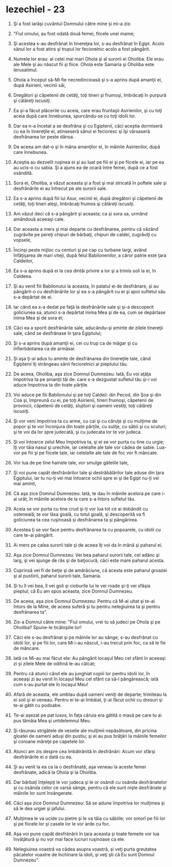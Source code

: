 # Iezechiel - 23

1. Şi a fost iarăşi cuvântul Domnului către mine şi mi-a zis: 

2. "Fiul omului, au fost odată două femei, fiicele unei mame; 

3. Şi acestea s-au desfrânat în tinereţea lor, s-au desfrânat în Egipt. Acolo sânul lor a fost atins şi trupul lor feciorelnic acolo a fost pângărit. 

4. Numele lor erau: al celei mai mari Ohola şi al surorii ei Oholiba. Ele erau ale Mele şi au născut fii şi fiice. Ohola este Samaria şi Oholiba este Ierusalimul. 

5. Ohola a început să-Mi fie necredincioasă şi s-a aprins după amanţii ei, după Asirieni, vecinii săi, 

6. Dregători şi căpetenii de cetăţi, toţi tineri şi frumoşi, îmbrăcaţi în purpură şi călăreţi iscusiţi. 

7. Ea şi-a făcut plăcerile cu aceia, care erau fruntaşii Asirienilor, şi cu toţi aceia după care înnebunea, spurcându-se cu toţi idolii lor. 

8. Dar ea n-a încetat a se desfrâna şi cu Egiptenii, căci aceştia dormiseră cu ea în tinereţile ei, atinseseră sânul ei fecioresc şi îşi vărsaseră desfrânarea lor peste dânsa. 

9. De aceea am dat-o şi în mâna amanţilor ei, în mâinile Asirienilor, după care înnebunea. 

10. Aceştia au dezvelit ruşinea ei şi au luat pe fiii ei şi pe fiicele ei, iar pe ea au ucis-o cu sabia. Şi a ajuns ea de ocară între femei, după ce a fost osândită. 

11. Sora ei, Oholiba, a văzut aceasta şi a fost şi mai stricată în poftele sale şi desfrânările ei au întrecut pe ale surorii sale. 

12. Ea s-a aprins după fiii lui Asur, vecinii ei, după dregători şi căpetenii de cetăţi, toţi tineri aleşi, îmbrăcaţi frumos şi călăreţi iscusiţi. 

13. Am văzut deci că s-a pângărit şi aceasta; ca şi sora sa, urmând amândouă aceeaşi cale. 

14. Dar aceasta a mers şi mai departe cu desfrânarea, pentru că văzând zugrăvite pe pereţi chipuri de bărbaţi, chipuri de caldei, zugrăviţi cu vopsele, 

15. Încinşi peste mijloc cu centuri şi pe cap cu turbane largi, având înfăţişarea de mari viteji, după felul Babilonenilor, a căror patrie este ţara Caldeilor, 

16. Ea s-a aprins după ei la cea dintâi privire a lor şi a trimis soli la ei, în Caldeea. 

17. Şi au venit fiii Babilonului la aceasta, în palatul ei de desfrânare, şi au pângărit-o cu desfrânările lor şi ea s-a pângărit cu ei şi apoi sufletul său s-a depărtat de ei. 

18. Iar când ea s-a dedat pe faţă la desfrânările sale şi şi-a descoperit goliciunea sa, atunci s-a depărtat inima Mea şi de ea, cum se depărtase inima Mea şi de sora ei; 

19. Căci ea a sporit desfrânările sale, aducându-şi aminte de zilele tinereţii sale, când se desfrânase în ţara Egiptului; 

20. Şi s-a aprins după amanţii ei, cei cu trup ca de măgar şi cu înfierbântarea ca de armăsar. 

21. Şi aşa ţi-ai adus tu aminte de desfrânarea din tinereţile tale, când Egiptenii îţi strângeau sânii feciorelnici ai pieptului tău. 

22. De aceea, Oholiba, aşa zice Domnul Dumnezeu: Iată, Eu voi aţâţa împotriva ta pe amanţii tăi de. care s-a dezgustat sufletul tău şi-i voi aduce împotriva ta din toate părţile. 

23. Voi aduce pe fiii Babilonului şi pe toţi Caldeii: din Pecod, din Şoa şi din Coa şi, împreună cu ei, pe toţi Asirienii, tineri frumoşi, căpetenii de provincii, căpetenii de cetăţi, slujitori şi oameni vestiţi; toţi călăreţi iscusiţi. 

24. Şi vor veni împotriva ta cu arme, cu cai şi cu căruţe şi cu mulţime de popor şi te vor înconjura din toate părţile, cu suliţe, cu săbii şi cu scuturi; şi te voi da lor spre judecată, şi cu judecata lor te vor judeca. 

25. Şi voi întoarce zelul Meu împotriva ta, şi ei se vor purta cu tine cu urgie; îţi vor tăia nasul şi urechile, iar celelalte ale tale vor cădea de sabie. Lua-vor pe fiii şi pe fiicele tale, iar celelalte ale tale de foc vor fi mâncate. 

26. Vor lua de pe tine hainele tale, vor smulge gătelile tale, 

27. Şi voi pune capăt desfrânărilor tale şi destrăbălărilor tale aduse din ţara Egiptului, iar tu nu-ţi vei mai întoarce ochii spre ei şi de Egipt nu-ţi vei mai aminti, 

28. Că aşa zice Domnul Dumnezeu: Iată, te dau în mâinile acelora pe care i-ai urât, în mâinile acelora de la care s-a întors sufletul tău. 

29. Aceia se vor purta cu tine crud şi-ţi vor lua tot ce ai dobândit cu osteneală; te vor lăsa goală, cu totul goală, şi descoperită va fi goliciunea ta cea ruşinoasă şi desfrânarea ta şi pângărirea. 

30. Acestea ţi se vor face pentru desfrânarea ta cu popoarele, cu idolii cu care te-ai pângărit. 

31. Ai mers pe calea surorii tale şi de aceea îţi voi da în mână şi paharul ei. 

32. Aşa zice Domnul Dumnezeu: Vei bea paharul surorii tale, cel adânc şi larg, şi vei ajunge de râs şi de batjocură, căci este mare paharul acesta. 

33. Cuprinsă vei fi de beţie şi de amărăciune, că acesta este paharul groazei şi al pustiirii, paharul surorii tale, Samaria. 

34. Şi tu îl vei bea, îl vei goli şi cioburile lui le vei roade şi-ţi vei sfâşia pieptul; că Eu am spus aceasta, zice Domnul Dumnezeu. 

35. De aceea, aşa zice Domnul Dumnezeu: Pentru că M-ai uitat şi te-ai întors de la Mine, de aceea suferă şi tu pentru nelegiuirea ta şi pentru desfrânarea ta". 

36. Zis-a Domnul către mine: "Fiul omului, vrei tu să judeci pe Ohola şi pe Oholiba? Spune-le ticăloşiile lor! 

37. Căci ele s-au desfrânat şi pe mâinile lor au sânge; s-au desfrânat cu idolii lor, şi pe fiii lor, care Mi i-au născut, i-au trecut prin foc, ca să le fie de mâncare. 

38. Iată ce Mi-au mai făcut ele: Au pângărit locaşul Meu cel sfânt în aceeaşi zi şi zilele Mele de odihnă le-au călcat; 

39. Pentru că atunci când ele au junghiat copiii lor pentru idolii lor, în aceeaşi zi au venit în locaşul Meu cel sfânt ca să-l pângărească; iată cum s-au purtat ele în locaşul Meu! 

40. Afară de aceasta, ele umblau după oameni veniţi de departe; trimiteau la ei soli şi ei veneau. Pentru ei te-ai îmbăiat, ţi-ai făcut ochii cu dresuri şi te-ai gătit cu podoabe. 

41. Te-ai aşezat pe pat luxos, în faţa căruia era gătită o masă pe care tu ai pus tămâia Mea şi untdelemnul Meu. 

42. Şi răsunau strigătele de veselie ale mulţimii nepăsătoare, din pricina gloatei de oameni aduşi din pustiu; şi ei au pus brăţări la mâinile femeilor şi coroane măreţe pe capetele lor. 

43. Atunci am zis despre cea îmbătrânită în desfrânări: Acum vor sfârşi desfrânările ei o dată cu ea. 

44. Şi au venit la ea ca la o desfrânată; aşa veneau la aceste femei desfrânate, adică la Ohola şi la Oholiba. 

45. Dar bărbaţi înţelepţi le vor judeca şi le or osândi cu osânda desfrânatelor şi cu osânda celor ce varsă sânge, pentru că ele sunt nişte desfrânate şi mâinile lor sunt însângerate. 

46. Căci aşa zice Domnul Dumnezeu: Să se adune împotriva lor mulţimea şi să le dea urgiei şi jafului. 

47. Mulţimea le va ucide cu pietre şi le va tăia cu săbiile; vor omorî pe fiii lor şi pe fiicele lor şi casele lor le vor arde cu foc. 

48. Aşa voi pune capăt desfrânării în ţara aceasta şi toate femeile vor lua învăţătură şi nu vor mai face lucruri ruşinoase ca ele. 

49. Nelegiuirea voastră va cădea asupra voastră, şi veţi purta greutatea păcatelor voastre de închinare la idoli, şi veţi şti că Eu sunt Domnul Dumnezeu". 

